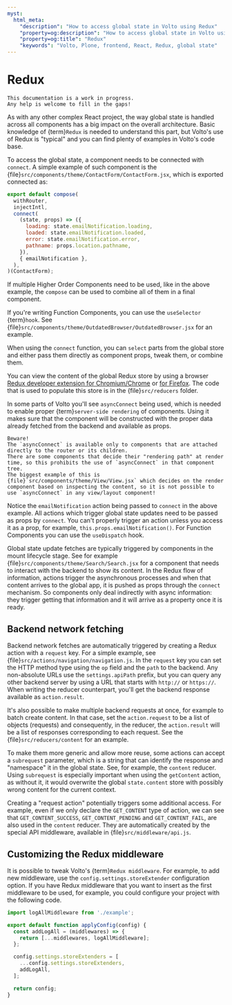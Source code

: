 ```yaml
---
myst:
  html_meta:
    "description": "How to access global state in Volto using Redux"
    "property=og:description": "How to access global state in Volto using Redux"
    "property=og:title": "Redux"
    "keywords": "Volto, Plone, frontend, React, Redux, global state"
---
```


# Redux

```{note}
This documentation is a work in progress.
Any help is welcome to fill in the gaps!
```

As with any other complex React project, the way global state is handled across all components has a big impact on the overall architecture.
Basic knowledge of {term}`Redux` is needed to understand this part, but Volto's use of Redux is "typical" and you can find plenty of examples in Volto's code base.

To access the global state, a component needs to be connected with `connect`.
A simple example of such component is the {file}`src/components/theme/ContactForm/ContactForm.jsx`, which is exported connected as:

```jsx
export default compose(
  withRouter,
  injectIntl,
  connect(
    (state, props) => ({
      loading: state.emailNotification.loading,
      loaded: state.emailNotification.loaded,
      error: state.emailNotification.error,
      pathname: props.location.pathname,
    }),
    { emailNotification },
  ),
)(ContactForm);
```

If multiple Higher Order Components need to be used, like in the above example, the `compose` can be used to combine all of them in a final component.

If you're writing Function Components, you can use the `useSelector` {term}`hook`.
See {file}`src/components/theme/OutdatedBrowser/OutdatedBrowser.jsx` for an example.

When using the `connect` function, you can `select` parts from the global store and either pass them directly as component props, tweak them, or combine them.

You can view the content of the global Redux store by using a browser [Redux
developer extension for Chromium/Chrome](https://chromewebstore.google.com/detail/redux-devtools/lmhkpmbekcpmknklioeibfkpmmfibljd) or [for Firefox](https://addons.mozilla.org/en-US/firefox/addon/reduxdevtools/).
The code that is used to populate this store is in the {file}`src/reducers` folder.

In some parts of Volto you'll see `asyncConnect` being used, which is needed to enable proper {term}`server-side rendering` of components.
Using it makes sure that the component will be constructed with the proper data already fetched from the backend and available as props.

```{note}
Beware!
The `asyncConnect` is available only to components that are attached directly to the router or its children.
There are some components that decide their "rendering path" at render time, so this prohibits the use of `asyncConnect` in that component tree.
The biggest example of this is {file}`src/components/theme/View/View.jsx` which decides on the render component based on inspecting the content, so it is not possible to use `asyncConnect` in any view/layout component!
```

Notice the `emailNotification` action being passed to `connect` in the above example.
All actions which trigger global state updates need to be passed as props by `connect`.
You can't properly trigger an action unless you access it as a prop, for example, `this.props.emailNotification()`.
For Function Components you can use the `useDispatch` hook.

Global state update fetches are typically triggered by components in the mount lifecycle stage.
See for example {file}`src/components/theme/Search/Search.jsx` for a component that needs to interact with the backend to show its content.
In the Redux flow of information, actions trigger the asynchronous processes and when that content arrives to the global app, it is pushed as props through the `connect` mechanism.
So components only deal indirectly with async information: they trigger getting that information and it will arrive as a property once it is ready.

## Backend network fetching

Backend network fetches are automatically triggered by creating a Redux action with a `request` key.
For a simple example, see {file}`src/actions/navigation/navigation.js`.
In the `request` key you can set the HTTP method type using the `op` field and the `path` to the backend.
Any non-absolute URLs use the `settings.apiPath` prefix, but you can query any other backend server by using a URL that starts with `http://` or `https://`.
When writing the reducer counterpart, you'll get the backend response available as `action.result`.

It's also possible to make multiple backend requests at once, for example to batch create content.
In that case, set the `action.request` to be a list of objects (requests) and consequently, in the reducer, the `action.result` will be a list of responses corresponding to each request.
See the {file}`src/reducers/content` for an example.

To make them more generic and allow more reuse, some actions can accept a `subrequest` parameter, which is a string that can identify the response and "namespace" it in the global state.
See, for example, the `content` reducer.
Using `subrequest` is especially important when using the `getContent` action, as without it, it would overwrite the global `state.content` store with possibly wrong content for the current context.

Creating a "request action" potentially triggers some additional access.
For example, even if we only declare the `GET_CONTENT` type of action, we can see that `GET_CONTENT_SUCCESS`, `GET_CONTENT_PENDING` and `GET_CONTENT_FAIL`, are also used in the `content` reducer.
They are automatically created by the special API middleware, available in {file}`src/middleware/api.js`.

## Customizing the Redux middleware

It is possible to tweak Volto's {term}`Redux middleware`.
For example, to add new middleware, use the `config.settings.storeExtender` configuration option.
If you have Redux middleware that you want to insert as the first middleware to be used, for example, you could configure your project with the following code.

```js
import logAllMiddleware from './example';

export default function applyConfig(config) {
  const addLogAll = (middlewares) => {
    return [...middlewares, logAllMiddleware];
  };

  config.settings.storeExtenders = [
    ...config.settings.storeExtenders,
    addLogAll,
  ];

  return config;
}
```
